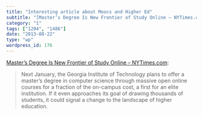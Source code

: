 ```yaml
---
title: "Interesting article about Moocs and Higher Ed"
subtitle: "[Master’s Degree Is New Frontier of Study Online – NYTimes.com](http://www.nytimes.com/2013/08/18/ed..."
category: "1"
tags: ["1204", "1486"]
date: "2013-08-22"
type: "wp"
wordpress_id: 176
---
```

[Master’s Degree Is New Frontier of Study Online – NYTimes.com](http://www.nytimes.com/2013/08/18/education/masters-degree-is-new-frontier-of-study-online.html?_r=0):

> Next January, the Georgia Institute of Technology plans to offer a master’s degree in computer science through massive open online courses for a fraction of the on-campus cost, a first for an elite institution. If it even approaches its goal of drawing thousands of students, it could signal a change to the landscape of higher education.